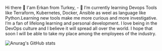 Hi there 👋 I'am Erkan from Turkey, - 🌱 I’m currently learning Devops Tools like Terraform, Kubernetes, Docker, Ansible as weel as language like Python.Learning new tools make me more curious and more investigative. I’m a fan of lifelong learning and personal development. I love being in the DevOps culture and I believe it will spread all over the world. I hope that soon I will be able to take my place among the employees of the industry.

![Anurag's GitHub stats](https://github-readme-stats.vercel.app/api?username=rknktm&show_icons=true&theme=radical)

